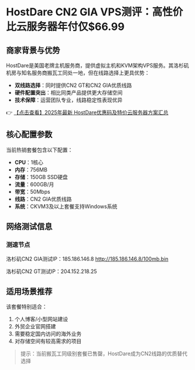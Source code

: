 # HostDare CN2 GIA VPS测评：高性价比云服务器年付仅$66.99

## 商家背景与优势

HostDare是美国老牌主机服务商，提供虚拟主机和KVM架构VPS服务。其洛杉矶机房与知名服务商搬瓦工同处一地，但在线路选择上更具优势：

- **双线路选择**：同时提供CN2 GT和CN2 GIA优质线路
- **硬件配置突出**：相比同类产品提供更大存储空间
- **技术保障**：运营团队专业，线路稳定性表现优异

👉 [【点击查看】2025年最新 HostDare优惠码及特价云服务器方案汇总](https://bit.ly/hostdare)

## 核心配置参数

当前热销套餐包含以下配置：
- **CPU**：1核心
- **内存**：756MB
- **存储**：150GB SSD硬盘
- **流量**：600GB/月
- **带宽**：50Mbps
- **线路**：CN2 GIA优质线路
- **系统**：CKVM3及以上套餐支持Windows系统

## 网络测试信息

### 测速节点

洛杉矶CN2 GIA测试IP：185.186.146.8
http://185.186.146.8/100mb.bin

洛杉矶CN2 GT测试IP：204.152.218.25

## 适用场景推荐

该套餐特别适合：
1. 个人博客/小型网站建设
2. 外贸企业官网搭建
3. 需要稳定国内访问的海外业务
4. 对存储空间有较高需求的项目

> 提示：当前搬瓦工同级别套餐已售罄，HostDare成为CN2线路的优质替代选择